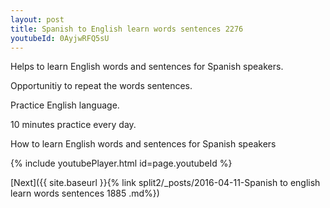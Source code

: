 ```yaml
---
layout: post
title: Spanish to English learn words sentences 2276 
youtubeId: 0AyjwRFQ5sU
---
```

 
 
Helps to learn English words and sentences for Spanish speakers.

Opportunitiy to repeat the words sentences. 

Practice English language. 
 
10 minutes practice every day. 
 
How to learn English words and sentences for Spanish speakers 
 
{% include youtubePlayer.html id=page.youtubeId %}
 
 
[Next]({{ site.baseurl }}{% link  split2/_posts/2016-04-11-Spanish to english learn words sentences 1885 .md%})
 
